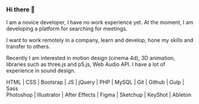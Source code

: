 ### Hi there 👋

<!--
**ALEVOLDON/ALEVOLDON** is a ✨ _special_ ✨ repository because its `README.md` (this file) appears on your GitHub profile.

Here are some ideas to get you started:

- 🔭 I’m currently working on ...
- 🌱 I’m currently learning ...
- 👯 I’m looking to collaborate on ...
- 🤔 I’m looking for help with ...
- 💬 Ask me about ...
- 📫 How to reach me: ...
- 😄 Pronouns: ...
- ⚡ Fun fact: ...
-->

I am a novice developer, I have no work experience yet. At the moment, I am developing a platform for searching for meetings.

I want to work remotely in a company, learn and develop, hone my skills and transfer to others.

Recently I am interested in motion design (cinema 4d), 3D animation, libraries such as three.js and p5.js, Web Audio API. I have a lot of experience in sound design.

HTML | CSS | Bootsrap | JS | jQuery | PHP | MySQL | Git | Github | Gulp | Sass\
Photoshop | Illustrator | After Effects | Figma | Sketchup | KeyShot | Ableton
